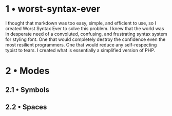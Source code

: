 # 1 • worst-syntax-ever

I thought that markdown was too easy, simple, and efficient to use, so I created Worst Syntax Ever to solve this problem. I knew that the world was in desperate need of a convoluted, confusing, and frustrating syntax system for styling font. One that would completely destroy the confidence even the most resilient programmers. One that would reduce any self-respecting typist to tears. I created what is essentially a simplified version of PHP.


# 2 • Modes


## 2.1 • Symbols


## 2.2 • Spaces
